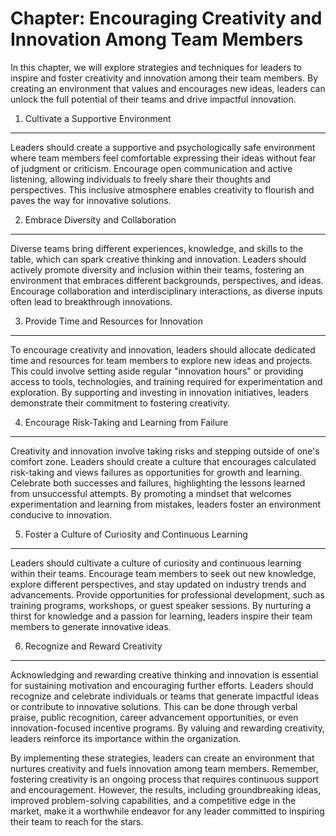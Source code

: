 Chapter: Encouraging Creativity and Innovation Among Team Members
=================================================================

In this chapter, we will explore strategies and techniques for leaders to inspire and foster creativity and innovation among their team members. By creating an environment that values and encourages new ideas, leaders can unlock the full potential of their teams and drive impactful innovation.

1. Cultivate a Supportive Environment
-------------------------------------

Leaders should create a supportive and psychologically safe environment where team members feel comfortable expressing their ideas without fear of judgment or criticism. Encourage open communication and active listening, allowing individuals to freely share their thoughts and perspectives. This inclusive atmosphere enables creativity to flourish and paves the way for innovative solutions.

2. Embrace Diversity and Collaboration
--------------------------------------

Diverse teams bring different experiences, knowledge, and skills to the table, which can spark creative thinking and innovation. Leaders should actively promote diversity and inclusion within their teams, fostering an environment that embraces different backgrounds, perspectives, and ideas. Encourage collaboration and interdisciplinary interactions, as diverse inputs often lead to breakthrough innovations.

3. Provide Time and Resources for Innovation
--------------------------------------------

To encourage creativity and innovation, leaders should allocate dedicated time and resources for team members to explore new ideas and projects. This could involve setting aside regular "innovation hours" or providing access to tools, technologies, and training required for experimentation and exploration. By supporting and investing in innovation initiatives, leaders demonstrate their commitment to fostering creativity.

4. Encourage Risk-Taking and Learning from Failure
--------------------------------------------------

Creativity and innovation involve taking risks and stepping outside of one's comfort zone. Leaders should create a culture that encourages calculated risk-taking and views failures as opportunities for growth and learning. Celebrate both successes and failures, highlighting the lessons learned from unsuccessful attempts. By promoting a mindset that welcomes experimentation and learning from mistakes, leaders foster an environment conducive to innovation.

5. Foster a Culture of Curiosity and Continuous Learning
--------------------------------------------------------

Leaders should cultivate a culture of curiosity and continuous learning within their teams. Encourage team members to seek out new knowledge, explore different perspectives, and stay updated on industry trends and advancements. Provide opportunities for professional development, such as training programs, workshops, or guest speaker sessions. By nurturing a thirst for knowledge and a passion for learning, leaders inspire their team members to generate innovative ideas.

6. Recognize and Reward Creativity
----------------------------------

Acknowledging and rewarding creative thinking and innovation is essential for sustaining motivation and encouraging further efforts. Leaders should recognize and celebrate individuals or teams that generate impactful ideas or contribute to innovative solutions. This can be done through verbal praise, public recognition, career advancement opportunities, or even innovation-focused incentive programs. By valuing and rewarding creativity, leaders reinforce its importance within the organization.

By implementing these strategies, leaders can create an environment that nurtures creativity and fuels innovation among team members. Remember, fostering creativity is an ongoing process that requires continuous support and encouragement. However, the results, including groundbreaking ideas, improved problem-solving capabilities, and a competitive edge in the market, make it a worthwhile endeavor for any leader committed to inspiring their team to reach for the stars.
